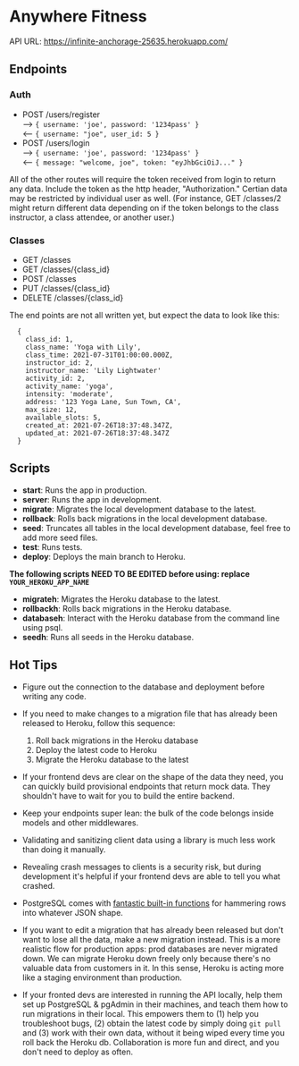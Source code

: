 # Anywhere Fitness

API URL: https://infinite-anchorage-25635.herokuapp.com/

## Endpoints
### Auth
- POST /users/register  
--> `{ username: 'joe', password: '1234pass' }`  
<-- `{ username: "joe", user_id: 5 }`
- POST /users/login  
--> `{ username: 'joe', password: '1234pass' }`  
<-- `{ message: "welcome, joe", token: "eyJhbGciOiJ..." }`
  
  

All of the other routes will require the token received from login to return any data. Include the token as the http header, "Authorization." Certian data may be restricted by individual user as well. (For instance, GET /classes/2 might return different data depending on if the token belongs to the class instructor, a class attendee, or another user.)

### Classes
- GET /classes
- GET /classes/{class_id}
- POST /classes
- PUT /classes/{class_id}
- DELETE /classes/{class_id}

The end points are not all written yet, but expect the data to look like this:
```
  {
    class_id: 1,  
    class_name: 'Yoga with Lily',
    class_time: 2021-07-31T01:00:00.000Z,
    instructor_id: 2, 
    instructor_name: 'Lily Lightwater'
    activity_id: 2,
    activity_name: 'yoga',
    intensity: 'moderate',
    address: '123 Yoga Lane, Sun Town, CA',
    max_size: 12,
    available_slots: 5,
    created_at: 2021-07-26T18:37:48.347Z,
    updated_at: 2021-07-26T18:37:48.347Z
  }
```

## Scripts

- **start**: Runs the app in production.
- **server**: Runs the app in development.
- **migrate**: Migrates the local development database to the latest.
- **rollback**: Rolls back migrations in the local development database.
- **seed**: Truncates all tables in the local development database, feel free to add more seed files.
- **test**: Runs tests.
- **deploy**: Deploys the main branch to Heroku.

**The following scripts NEED TO BE EDITED before using: replace `YOUR_HEROKU_APP_NAME`**

- **migrateh**: Migrates the Heroku database to the latest.
- **rollbackh**: Rolls back migrations in the Heroku database.
- **databaseh**: Interact with the Heroku database from the command line using psql.
- **seedh**: Runs all seeds in the Heroku database.

## Hot Tips

- Figure out the connection to the database and deployment before writing any code.

- If you need to make changes to a migration file that has already been released to Heroku, follow this sequence:

  1. Roll back migrations in the Heroku database
  2. Deploy the latest code to Heroku
  3. Migrate the Heroku database to the latest

- If your frontend devs are clear on the shape of the data they need, you can quickly build provisional endpoints that return mock data. They shouldn't have to wait for you to build the entire backend.

- Keep your endpoints super lean: the bulk of the code belongs inside models and other middlewares.

- Validating and sanitizing client data using a library is much less work than doing it manually.

- Revealing crash messages to clients is a security risk, but during development it's helpful if your frontend devs are able to tell you what crashed.

- PostgreSQL comes with [fantastic built-in functions](https://hashrocket.com/blog/posts/faster-json-generation-with-postgresql) for hammering rows into whatever JSON shape.

- If you want to edit a migration that has already been released but don't want to lose all the data, make a new migration instead. This is a more realistic flow for production apps: prod databases are never migrated down. We can migrate Heroku down freely only because there's no valuable data from customers in it. In this sense, Heroku is acting more like a staging environment than production.

- If your fronted devs are interested in running the API locally, help them set up PostgreSQL & pgAdmin in their machines, and teach them how to run migrations in their local. This empowers them to (1) help you troubleshoot bugs, (2) obtain the latest code by simply doing `git pull` and (3) work with their own data, without it being wiped every time you roll back the Heroku db. Collaboration is more fun and direct, and you don't need to deploy as often.
